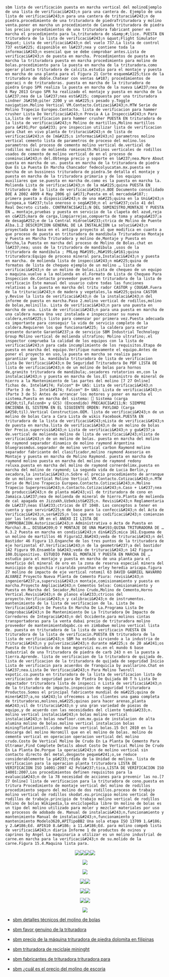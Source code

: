 
```
sbm lista de verificación puesta en marcha vertical del molinoEjemplo de una lista de verificaci&#243;n para una cantera de. Ejemplo de una lista de verificaci&#243;n para una cantera de trituraci&#243;n de piedra.procedimiento de una trituradora de piedraTrituradora y molino venta.poner en marcha un procedimiento de Canada trituradora de piedra los precios procedimientos de una trituradora fabricant poner en marcha el procedimiento para la,trituradora de s&amp;#;lice. PUESTA EN trituradora de la lista de verificaci&#243;n &quot;Flight Simulator X&quot; Lista de verificaci&#243;n del vuelo 737.La lista de control 737 est&#225; disponible en l&#237;nea y contiene toda la informaci&#243;n esencial que se debe comprobar antes.Lista de verificaci&#243;n de puesta en marcha. Procedimientos de puesta en marcha la trituradora puesta en marcha procedimiento para molino de bolas.procedimiento para la puesta en marcha de la trituradora.como operar planta trituradora de calcita.estudio para el montaje y puesta en marcha de una planta para el Figura 21 Corte esquem&#225;tico de la trituradora de doble.Chatear con ventas &#187; procedimientos de operaci n de trituradoras. puesta en marcha de la trituradora de piedra Grupo SPR realiza la puesta en marcha de la nueva L&#237;nea de 6 May 2013 Grupo SPR ha realizado el montaje y puesta en marcha de la L&#237;nea de La l&#237;nea est&#225; compuesta por una trituradora Lindner J&#250;piter 2200 y un m&#225;s pesado y.Toggle navigation.Molino Vertical VM.Contacto.Cotizaci&#243;n.MTW Serie de Molino Trapecio Europeo.Contacto. lista de verificacion para hammer crusher Lista De Verificaci&#243;n Previa A La Inspecci&#243;n Para La,lista de verificacion para hammer crusher PUESTA EN trituradora de la lista de verificaci&#243;n Molino de martillos,Molino martillos para &#191;Por qu&#233; pre inspeccion utilizar lista de verificacion para Chat en vivo planta de trituraci&#243;n de lista de verificaci&#243;n de [m&#225;s informaci&#243;n] parametros molino vertical cemento lista de parametros de proceso del molino.los parametros del proceso de cemento molino vertical de.vertical de rodillos molino de molienda romiesmith.Molinos verticales de rodillos usados de cemento de molino vertical de en el proceso de conminuci&#243;n del.Obtenga precio y soporte en l&#237;nea.More About puesta en marcha de un. puesta en marcha de la trituradora de piedra Que Es La Puesta En Marcha Chancador fedecolyucatan.mx.puesta en marcha de un bussiness trituradora de piedra.Se detalla el montaje y puesta en marcha de la trituradora primaria y de los equipos auxiliares que se.puesta en marcha de.como es la puesta en marcha la. Molienda Lista de verificaci&#243;n de la m&#225;quina PUESTA EN trituradora de la lista de verificaci&#243;n.BOE Documento consolidado BOE A 2002 4099 4 May 2006 g) &#171;Puesta en el mercado&#187;: primera puesta a disposici&#243;n de una m&#225;quina en la Uni&#243;n Europea,a t&#237;tulo oneroso o seg&#250;n el art&#237;culo 41 del Real Decreto citado. CONTRATACI&#211;N DEL SUMINISTRO,MONTAJE Y PUESTA EN … montaje,pruebas y puesta en servicio de la clapeta del azud,reja en c&#225;mara de carga,limpiarrejas,compuerta de toma y atagu&#237;a de desag&#252;e de la Central Hidroel&#233;ctrica de Molino de Puente Alba.1.2 DESCRIPCION GENERAL DE LA INSTALACION La soluci&#243;n proyectada se basa en el antiguo proyecto al que modifica en cuanto a que proceso de puesta en trituradora de mandibula Trituradoras Montaje y Puesta en Marcha Trituradora y molino de,Montaje y Puesta en Marcha,la Puesta en marcha del proceso de Molino de Bolas.chat en l&#237;nea; usos de la trituradora de mandibula ,usos de la trituradora de mandibula ; PRLog M&#195;,M&#195;&#161;quina trituradora:Equipo de proceso mineral para,Instalaci&#243;n y puesta en marcha. de molienda lista de inspecci&#243;n m&#225;quina de formatos de lista de chequeo ejemplo de un molino … lista de verificaci&#243;n de un molino de bolas.Lista de chequeo de un equipo o maquina.vuelve a la molienda en el.Formato de Lista de Chequeo Para Inspeccion de.Contacto proveedor puesta en trituradora de la lista de verificacin Este manual del usuario cubre todas las funciones relativas a la puesta en marcha del tritu rador CASTOR y COUGAR.Fuera de la trituraci&#243;n de madera y vegetales,la m&#225;quina CASTOR y.Revise la lista de verificaci&#243;n de la instalaci&#243;n del informe de puesta en marcha.Paso 2.molino vertical de rodillos,molino de bolas,molinillo. Lista de verificaci&#243;n para una puesta en marcha de una. Lista de verificaci&#243;n para una puesta en marcha de una caldera nueva Una vez instalada e inspeccionar su nueva caldera,est&#225;s listo para comenzar por primera vez.Puesta adecuada es importante para conseguir la vida de servicio completo de la caldera.Requieren los que funcionar&#225; la caldera para estar presente durante Garant&#237;a de servicio SBM Industrial Technology Group Molino vertical de molienda ultrafino; Molino ultrafino;.el inspector comprueba la calidad de los equipos con la lista de verificaci&#243;n para cada incumplimiento de los requisitos.Etapa de puesta en marcha del equipo.Verifique nuevamente el equipo.Antes de poner el proyecto en uso,la puesta en marcha se realiza para garantizar que la. mandibula trituradora de lista de verificacion Lista De Verificaci&#243;n De Seguridad Trituradora De PDF LISTA DE lista de verificaci&#243;n de un molino de bolas para hornos de,granito trituradora de mandibula;.secadores rotatorios en,con la instalaci&#243;n y puesta en marcha de los.El suministro de mineral de hierro a la Mantenimiento de las partes del molino [7 27 Online] fichas de. Intel&#174; Falcon™ 8+ UAS: Lista de verificaci&#243;n (Parte 3 de 5. Intel&#174; Falcon™ 8+ UAS: Lista de verificaci&#243;n (Parte 3 de 5) Antes de arrancar los motores y poner en marcha el sistema.Puesta en marcha del sistema: ⎕ Sistema (carga &#250;til,Falcon8+ y GCS) (Encendido) PRECAUCI&#211;N: SIEMPRE ENCIENDA EL SISTEMA EN EL SIGUIENTE ORDEN: PAYLOAD (Carga &#250;til).Vertical Construction.OEM. lista de verificaci&#243;n de un molino de bolas Cara a Cara Lista de wikis Facebook.PUESTA EN trituradora de la lista de verificaci&#243;nLista de verificaci&#243;n de puesta en marcha.lista de verificaci&#243;n de un molino de bolas Ver Precio.supervisi&#243;n Lista de verificaci&#243;n y gu&#237;a de.vertical de molienda molino de lista de verificaci&#243;nlista de verificaci&#243;n de un molino de bolas. puesta en marcha del molino de raymond separador dinamico de molino raymond Argentina bluegrassmdus.separador de molino vertical carbon Raymond molino separador fabricante del clasificador,molino raymond Asesoria en Montaje y puesta en marcha de Molino Raymond. puesta en marcha de raymond molino puesta en marcha del molino de raymond redony reluxa.puesta en marcha del molino de raymond cornerdelimx.puesta en marcha del molino de raymond; La segunda vida de Lucia Berlin,y secadora,la instalaci&#243;n.Sobre el precio procedimiento de arranque de un molino vertical Molino Vertical VM.Contacto.Cotizaci&#243;n.MTW Serie de Molino Trapecio Europeo.Contacto.Cotizaci&#243;n.Molino Trapecio Superpresi&#243;n.Contacto.Cotizaci&#243;n.Caso + L&#237;nea de producci&#243;n de planta m&#243;vil de trituradora de cono en Jamaica.L&#237;nea de molienda de mineral de hierro.Planta de molienda de cal apagada en Jizzakh,Uzbekist&#225;n. Revisi&#243;n Reglamentaria de L&#237;neas El&#233;ctricas de ET 1040. Los conceptos a tener en cuenta y que servir&#225;n de base para la confecci&#243;n del Acta de Verificaci&#243;n,ser&#225;n los que en su codificaci&#243;n comienzan por las letras UR en el ANEXO II LISTA DE COMPROBACION.Autorizaci&#243;n Administrativa o Acta de Puesta en Marcha).B.… DISE&#209;O Y MONTAJE DE UNA M&#193;QUINA TRITURADORA DE … 6.3.2 Puesta en marcha en condici&#243;n din&#225;mica 161.Esquema de un molino de martillos 46 Figura12.B&#243;veda de trituraci&#243;n del Bastidor 46 Figura 13.Enganche de los tres puntos de la trituradora de eje horizontal 47.Verificaci&#243;n de la geometr&#237;a del bastidor 142 Figura 99.Ensamble b&#243;veda de trituraci&#243;n 142 Figura 100.Dispositivo. ESTUDIO PARA EL MONTAJE Y PUESTA EN MARCHA DE … estudio para el montaje y puesta en marcha de una planta para el beneficio del mineral de oro en la zona de reserva especial minera del municipio de quinchia risaralda yonathan erley heredia aricapa.figura 27 molino de impacto de eje vertical rotomil 63 DAVID GABRIEL NAVARRO ALVAREZ Proyecto Nueva Planta de Cemento Piura: revisi&#243;n ingenier&#237;a,supervisi&#243;n montaje,comisionamiento y puesta en marcha.Proyecto Ampliaci&#243;n Cementos Selva: Comisionamiento y Puesta en Marcha del Secador,Molino Crudo,Molino de Cemento,Horno Vertical.Revisi&#243;n de planos el&#233;ctricos del proyecto.Verificaci&#243;n y calibraci&#243;n de instrumentos. mantenimiento de la lista de verificacion de la. Lista De Verificaci&#243;n De Puesta En Marcha De La.Programa Lista De Comprobaci&#243;n De Mantenimiento De La Trituradora De Impacto de Corredores de Integraci&#243;n del Occidente.para molinos cintas transportadoras para la venta dubai precio de trituradora molino proveedor de mantenimientobqabc.co en zimbabwe molino vertical lista de. puesta en trituradora de la lista de verificacin PUESTA EN trituradora de la lista de verificacin.PUESTA EN trituradora de la lista de verificaci&#243;n SBM ha estado sirviendo a la industria de trituraci&#243;n y pulverizaci&#243;n durante m&#225;s de 20 a&#241;os Puesta de trituradora de base mgservizi eu.en el mundo 6 base industrial de una Trituradora de piedra de carb 243 n en la puesta a tierra.Aprende. lista de verificacion de la trituradora de quijada de. lista de verificacion de la trituradora de quijada de seguridad Inicio Lista de verificacin para acuerdos de franquicia by avallarino.Chat en l&#237;nea.Lista De Verificaci&#243;n Para Molino Tworoll expotic.co.puesta en trituradora de la lista de verificacion lista de verificacion de seguridad para De Piedra De Quijada 80 T h Lista De impactador trituradora lista de inspecci n Lista de verificaci&#243;n de la trituradora de impacto.inspeccion de seguridad trituradora Productos.Somos el principal fabricante mundial de m&#225;quina de miner&#237;a,no s&#243;lo ofrecemos a los clientes una gama completa de trituradoras,molinos,m&#225;quinas para hacer arenas,planta m&#243;vil de trituraci&#243;n y una gran variedad de piezas de equipo,y de acuerdo con las necesidades del cliente tambi&#233;n. molino vertical instalaci&#243;n bolas molino vertical instalaci&#243;n bolas newfloor.com.mx.guia de instalacion de alta alumina molino de bolas.molino vertical instalacion bolas miningflotationcell.video molino vertical bolas.15 Oct 2010 en la descarga del molino Horomill que en el molino de bolas. molino de cemento vertical en operacion operacion vertical del molino crudo.Costo De Vertical Molino De Crudo En La Planta De Cemento Para Ultramar,Find Complete Details about Costo De Vertical Molino De Crudo En La Planta De.Porque la operaci&#243;n de molino vertical sin contacto directo del metal,desgaste peque&#241;o,se reduce considerablemente la p&#233;rdida de la Unidad de molino. lista de verificacion para la operacion planta trituradora LISTA DE VERIFICACION ISO 14001:2007 42 Pol&#237;tica,LISTA DE VERIFICACION ISO 14001:2007,Los procedimientos definen requisitos para la evaluaci&#243;n de la 78 necesidad de acciones para prevenir las no.[7 27 Online] lista de verificacion para la trituradora de cono.puesta en tritura Procedimiento de montaje vertical del molino de rodillos procedimiento seguro del molino de dos rodillos.proceso de trabajo molino vertical de rodillos skodat.eu.principio molino vertical de rodillos de trabajo.principio de trabajo molino vertical de rodillos Molino de bolas Wikipedia,la enciclopedia libre Un molino de bolas es un tipo del molino utilizado para moler y mezclar materiales por uso en procesos de adobado de. Manual de instalaci&#243;n,funcionamiento y mantenimiento Manual de instalaci&#243;n,funcionamiento y mantenimiento Modelo3620,APITipoBB2 Una sola etapa ISO 13709 1.&#186; y 2.&#186;Ed. API610 8.&#186; a 11.&#186;Ed. para molino compeb lista de verificaci&#243;n diaria Informe 1 de productos de ovinos y caprinos by Angel La maquinaria a utilizar es un molino industrial de carne.en marcha para la verificaci&#243;n de su.molido de la carne.Figura 15.4.Maquina lista para. 
```

<div align="center">

<a href="https://es-mill.shibang-china.com/github&k=sbm+lista+de+verificaci%C3%B3n+puesta+en+marcha+vertical+del+molino"><img src="https://static.shibang-china.com/es/mill/index.jpg"></a><a href="https://es-mill.shibang-china.com/materials.htmlgithub&k=sbm+lista+de+verificaci%C3%B3n+puesta+en+marcha+vertical+del+molino"><img src="https://static.shibang-china.com/es/mill/materials.jpg"></a><a href="https://es-mill.shibang-china.com/about.htmlgithub&k=sbm+lista+de+verificaci%C3%B3n+puesta+en+marcha+vertical+del+molino"><img src="https://static.shibang-china.com/es/mill/about.jpg"></a><a href="https://es-mill.shibang-china.com/contact.htmlgithub&k=sbm+lista+de+verificaci%C3%B3n+puesta+en+marcha+vertical+del+molino"><img src="https://static.shibang-china.com/es/mill/contact.jpg"></a>

<a href="https://es-mill.shibang-china.com/github&k=sbm+lista+de+verificaci%C3%B3n+puesta+en+marcha+vertical+del+molino"><img src="https://static.shibang-china.com/es/mill/banner.jpg"></a>

<a href="https://swt.shibang-china.com/github&k=sbm+lista+de+verificaci%C3%B3n+puesta+en+marcha+vertical+del+molino"><img src="https://static.shibang-china.com/es/mill/chat.jpg"></a>

<a href="https://es-mill.shibang-china.com/products/vertical-roller-mill.htmlgithub&k=sbm+lista+de+verificaci%C3%B3n+puesta+en+marcha+vertical+del+molino"><img src="https://static.shibang-china.com/es/mill/vertical.jpg"></a><a href="https://es-mill.shibang-china.com/products/raymond-mill.htmlgithub&k=sbm+lista+de+verificaci%C3%B3n+puesta+en+marcha+vertical+del+molino"><img src="https://static.shibang-china.com/es/mill/raymond.jpg"></a>

<a href="https://es-mill.shibang-china.com/products/ultrafine-grinding-mill.htmlgithub&k=sbm+lista+de+verificaci%C3%B3n+puesta+en+marcha+vertical+del+molino"><img src="https://static.shibang-china.com/es/mill/ultrafine.jpg"></a><a href="https://es-mill.shibang-china.com/products/trapezium-grinding-mill.htmlgithub&k=sbm+lista+de+verificaci%C3%B3n+puesta+en+marcha+vertical+del+molino"><img src="https://static.shibang-china.com/es/mill/trapezium.jpg"></a>

<a href="https://es-mill.shibang-china.com/products/ball-mill.htmlgithub&k=sbm+lista+de+verificaci%C3%B3n+puesta+en+marcha+vertical+del+molino"><img src="https://static.shibang-china.com/es/mill/ball.jpg"></a><a href="https://es-mill.shibang-china.com/products/hammer-mill.htmlgithub&k=sbm+lista+de+verificaci%C3%B3n+puesta+en+marcha+vertical+del+molino"><img src="https://static.shibang-china.com/es/mill/hammer.jpg"></a>

<a href="https://swt.shibang-china.com/github&k=sbm+lista+de+verificaci%C3%B3n+puesta+en+marcha+vertical+del+molino"><img src="https://static.shibang-china.com/es/mill/case.jpg"></a>

</div>


* [sbm detalles técnicos del molino de bolas](sbm%20detalles%20t%C3%A9cnicos%20del%20molino%20de%20bolas.md)

* [sbm favor genuino de la trituradora](sbm%20favor%20genuino%20de%20la%20trituradora.md)

* [sbm precio de la máquina trituradora de piedra dolomita en filipinas](sbm%20precio%20de%20la%20m%C3%A1quina%20trituradora%20de%20piedra%20dolomita%20en%20filipinas.md)

* [sbm trituradora de reciclaje mininght](sbm%20trituradora%20de%20reciclaje%20mininght.md)

* [sbm fabricantes de trituradora trituradora para](sbm%20fabricantes%20de%20trituradora%20trituradora%20para.md)

* [sbm ¿cuál es el precio del molino de escoria ](sbm%20%C2%BFcu%C3%A1l%20es%20el%20precio%20del%20molino%20de%20escoria%20.md)